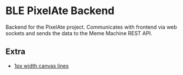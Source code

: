 # BLE PixelAte Backend

Backend for the PixelAte project. Communicates with frontend via web sockets and sends the data to the Meme Machine REST API.

## Extra

* [1px width canvas lines](https://stackoverflow.com/questions/13879322/drawing-a-1px-thick-line-in-canvas-creates-a-2px-thick-line)


